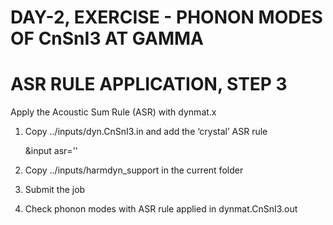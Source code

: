 DAY-2, EXERCISE - PHONON MODES OF CnSnI3 AT GAMMA 
=================================================

# ASR RULE APPLICATION, STEP 3 #
 
Apply the Acoustic Sum Rule (ASR) with dynmat.x

1. Copy ../inputs/dyn.CnSnI3.in and add the ‘crystal’ ASR rule

	&input
		asr=''

2. Copy ../inputs/harmdyn_support in the current folder

3. Submit the job 

4. Check phonon modes with ASR rule applied in dynmat.CnSnI3.out


